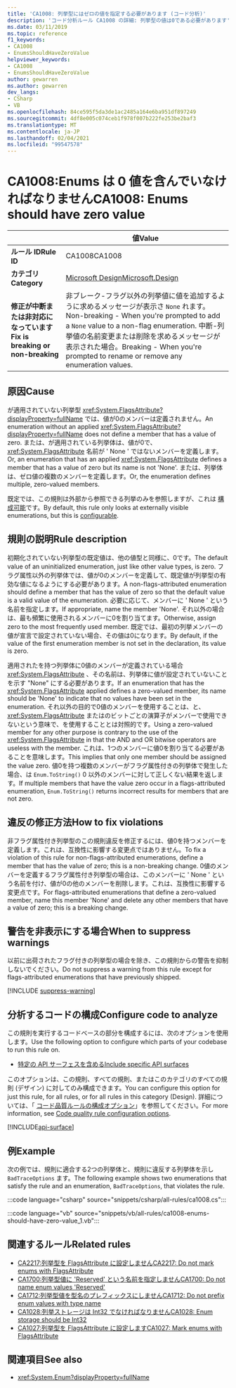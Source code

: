 ```yaml
---
title: 'CA1008: 列挙型にはゼロの値を指定する必要があります (コード分析)'
description: 'コード分析ルール CA1008 の詳細: 列挙型の値は0である必要があります'
ms.date: 03/11/2019
ms.topic: reference
f1_keywords:
- CA1008
- EnumsShouldHaveZeroValue
helpviewer_keywords:
- CA1008
- EnumsShouldHaveZeroValue
author: gewarren
ms.author: gewarren
dev_langs:
- CSharp
- VB
ms.openlocfilehash: 84ce595f5da3de1ac2485a164e6ba951df897249
ms.sourcegitcommit: 4df8e005c074ceb1f978f007b222fe253be2baf3
ms.translationtype: MT
ms.contentlocale: ja-JP
ms.lasthandoff: 02/04/2021
ms.locfileid: "99547578"
---
```

# <a name="ca1008-enums-should-have-zero-value"></a><span data-ttu-id="6c209-103">CA1008:Enums は 0 値を含んでいなければなりません</span><span class="sxs-lookup"><span data-stu-id="6c209-103">CA1008: Enums should have zero value</span></span>

| | <span data-ttu-id="6c209-104">値</span><span class="sxs-lookup"><span data-stu-id="6c209-104">Value</span></span> |
|-|-|
| <span data-ttu-id="6c209-105">**ルール ID**</span><span class="sxs-lookup"><span data-stu-id="6c209-105">**Rule ID**</span></span> |<span data-ttu-id="6c209-106">CA1008</span><span class="sxs-lookup"><span data-stu-id="6c209-106">CA1008</span></span>|
| <span data-ttu-id="6c209-107">**カテゴリ**</span><span class="sxs-lookup"><span data-stu-id="6c209-107">**Category**</span></span> |[<span data-ttu-id="6c209-108">Microsoft Design</span><span class="sxs-lookup"><span data-stu-id="6c209-108">Microsoft.Design</span></span>](design-warnings.md)|
| <span data-ttu-id="6c209-109">**修正が中断または非対応になっています**</span><span class="sxs-lookup"><span data-stu-id="6c209-109">**Fix is breaking or non-breaking**</span></span> |<span data-ttu-id="6c209-110">非ブレーク-フラグ以外の列挙値に値を追加するように求めるメッセージが表示さ `None` れます。</span><span class="sxs-lookup"><span data-stu-id="6c209-110">Non-breaking - When you're prompted to add a `None` value to a non-flag enumeration.</span></span> <span data-ttu-id="6c209-111">中断-列挙値の名前変更または削除を求めるメッセージが表示された場合。</span><span class="sxs-lookup"><span data-stu-id="6c209-111">Breaking - When you're prompted to rename or remove any enumeration values.</span></span>|

## <a name="cause"></a><span data-ttu-id="6c209-112">原因</span><span class="sxs-lookup"><span data-stu-id="6c209-112">Cause</span></span>

<span data-ttu-id="6c209-113">が適用されていない列挙型 <xref:System.FlagsAttribute?displayProperty=fullName> では、値が0のメンバーは定義されません。</span><span class="sxs-lookup"><span data-stu-id="6c209-113">An enumeration without an applied <xref:System.FlagsAttribute?displayProperty=fullName> does not define a member that has a value of zero.</span></span> <span data-ttu-id="6c209-114">または、が適用されている列挙体は、値が0で、 <xref:System.FlagsAttribute> 名前が ' None ' ではないメンバーを定義します。</span><span class="sxs-lookup"><span data-stu-id="6c209-114">Or, an enumeration that has an applied <xref:System.FlagsAttribute> defines a member that has a value of zero but its name is not 'None'.</span></span> <span data-ttu-id="6c209-115">または、列挙体は、ゼロ値の複数のメンバーを定義します。</span><span class="sxs-lookup"><span data-stu-id="6c209-115">Or, the enumeration defines multiple, zero-valued members.</span></span>

<span data-ttu-id="6c209-116">既定では、この規則は外部から参照できる列挙のみを参照しますが、これは [構成可能](#configure-code-to-analyze)です。</span><span class="sxs-lookup"><span data-stu-id="6c209-116">By default, this rule only looks at externally visible enumerations, but this is [configurable](#configure-code-to-analyze).</span></span>

## <a name="rule-description"></a><span data-ttu-id="6c209-117">規則の説明</span><span class="sxs-lookup"><span data-stu-id="6c209-117">Rule description</span></span>

<span data-ttu-id="6c209-118">初期化されていない列挙型の既定値は、他の値型と同様に、0です。</span><span class="sxs-lookup"><span data-stu-id="6c209-118">The default value of an uninitialized enumeration, just like other value types, is zero.</span></span> <span data-ttu-id="6c209-119">フラグ属性以外の列挙体では、値が0のメンバーを定義して、既定値が列挙型の有効な値になるようにする必要があります。</span><span class="sxs-lookup"><span data-stu-id="6c209-119">A non-flags-attributed enumeration should define a member that has the value of zero so that the default value is a valid value of the enumeration.</span></span> <span data-ttu-id="6c209-120">必要に応じて、メンバーに ' None ' という名前を指定します。</span><span class="sxs-lookup"><span data-stu-id="6c209-120">If appropriate, name the member 'None'.</span></span> <span data-ttu-id="6c209-121">それ以外の場合は、最も頻繁に使用されるメンバーに0を割り当てます。</span><span class="sxs-lookup"><span data-stu-id="6c209-121">Otherwise, assign zero to the most frequently used member.</span></span> <span data-ttu-id="6c209-122">既定では、最初の列挙メンバーの値が宣言で設定されていない場合、その値は0になります。</span><span class="sxs-lookup"><span data-stu-id="6c209-122">By default, if the value of the first enumeration member is not set in the declaration, its value is zero.</span></span>

<span data-ttu-id="6c209-123">適用されたを持つ列挙体に0値のメンバーが定義されている場合 <xref:System.FlagsAttribute> 、その名前は、列挙体に値が設定されていないことを示す "None" にする必要があります。</span><span class="sxs-lookup"><span data-stu-id="6c209-123">If an enumeration that has the <xref:System.FlagsAttribute> applied defines a zero-valued member, its name should be 'None' to indicate that no values have been set in the enumeration.</span></span> <span data-ttu-id="6c209-124">それ以外の目的で0値のメンバーを使用することは、と、 <xref:System.FlagsAttribute> またはのビットごとの演算子がメンバーで使用できないという意味で、を使用することとは対照的です。</span><span class="sxs-lookup"><span data-stu-id="6c209-124">Using a zero-valued member for any other purpose is contrary to the use of the <xref:System.FlagsAttribute> in that the AND and OR bitwise operators are useless with the member.</span></span> <span data-ttu-id="6c209-125">これは、1つのメンバーに値0を割り当てる必要があることを意味します。</span><span class="sxs-lookup"><span data-stu-id="6c209-125">This implies that only one member should be assigned the value zero.</span></span> <span data-ttu-id="6c209-126">値0を持つ複数のメンバーがフラグ属性付きの列挙体で発生した場合、は `Enum.ToString()` 0 以外のメンバーに対して正しくない結果を返します。</span><span class="sxs-lookup"><span data-stu-id="6c209-126">If multiple members that have the value zero occur in a flags-attributed enumeration, `Enum.ToString()` returns incorrect results for members that are not zero.</span></span>

## <a name="how-to-fix-violations"></a><span data-ttu-id="6c209-127">違反の修正方法</span><span class="sxs-lookup"><span data-stu-id="6c209-127">How to fix violations</span></span>

<span data-ttu-id="6c209-128">非フラグ属性付き列挙型のこの規則違反を修正するには、値0を持つメンバーを定義します。これは、互換性に影響する変更点ではありません。</span><span class="sxs-lookup"><span data-stu-id="6c209-128">To fix a violation of this rule for non-flags-attributed enumerations, define a member that has the value of zero; this is a non-breaking change.</span></span> <span data-ttu-id="6c209-129">0値のメンバーを定義するフラグ属性付き列挙型の場合は、このメンバーに ' None ' という名前を付け、値が0の他のメンバーを削除します。これは、互換性に影響する変更点です。</span><span class="sxs-lookup"><span data-stu-id="6c209-129">For flags-attributed enumerations that define a zero-valued member, name this member 'None' and delete any other members that have a value of zero; this is a breaking change.</span></span>

## <a name="when-to-suppress-warnings"></a><span data-ttu-id="6c209-130">警告を非表示にする場合</span><span class="sxs-lookup"><span data-stu-id="6c209-130">When to suppress warnings</span></span>

<span data-ttu-id="6c209-131">以前に出荷されたフラグ付きの列挙型の場合を除き、この規則からの警告を抑制しないでください。</span><span class="sxs-lookup"><span data-stu-id="6c209-131">Do not suppress a warning from this rule except for flags-attributed enumerations that have previously shipped.</span></span>

[!INCLUDE [suppress-warning](../../../../includes/code-analysis/suppress-warning.md)]

## <a name="configure-code-to-analyze"></a><span data-ttu-id="6c209-132">分析するコードの構成</span><span class="sxs-lookup"><span data-stu-id="6c209-132">Configure code to analyze</span></span>

<span data-ttu-id="6c209-133">この規則を実行するコードベースの部分を構成するには、次のオプションを使用します。</span><span class="sxs-lookup"><span data-stu-id="6c209-133">Use the following option to configure which parts of your codebase to run this rule on.</span></span>

- [<span data-ttu-id="6c209-134">特定の API サーフェスを含める</span><span class="sxs-lookup"><span data-stu-id="6c209-134">Include specific API surfaces</span></span>](#include-specific-api-surfaces)

<span data-ttu-id="6c209-135">このオプションは、この規則、すべての規則、またはこのカテゴリのすべての規則 (デザイン) に対してのみ構成できます。</span><span class="sxs-lookup"><span data-stu-id="6c209-135">You can configure this option for just this rule, for all rules, or for all rules in this category (Design).</span></span> <span data-ttu-id="6c209-136">詳細については、「 [コード品質ルールの構成オプション](../code-quality-rule-options.md)」を参照してください。</span><span class="sxs-lookup"><span data-stu-id="6c209-136">For more information, see [Code quality rule configuration options](../code-quality-rule-options.md).</span></span>

[!INCLUDE[api-surface](~/includes/code-analysis/api-surface.md)]

## <a name="example"></a><span data-ttu-id="6c209-137">例</span><span class="sxs-lookup"><span data-stu-id="6c209-137">Example</span></span>

<span data-ttu-id="6c209-138">次の例では、規則に適合する2つの列挙体と、規則に違反する列挙体を示し `BadTraceOptions` ます。</span><span class="sxs-lookup"><span data-stu-id="6c209-138">The following example shows two enumerations that satisfy the rule and an enumeration, `BadTraceOptions`, that violates the rule.</span></span>

:::code language="csharp" source="snippets/csharp/all-rules/ca1008.cs":::

:::code language="vb" source="snippets/vb/all-rules/ca1008-enums-should-have-zero-value_1.vb":::

## <a name="related-rules"></a><span data-ttu-id="6c209-139">関連するルール</span><span class="sxs-lookup"><span data-stu-id="6c209-139">Related rules</span></span>

- [<span data-ttu-id="6c209-140">CA2217:列挙型を FlagsAttribute に設定しません</span><span class="sxs-lookup"><span data-stu-id="6c209-140">CA2217: Do not mark enums with FlagsAttribute</span></span>](ca2217.md)
- [<span data-ttu-id="6c209-141">CA1700:列挙型値に 'Reserved' という名前を指定しません</span><span class="sxs-lookup"><span data-stu-id="6c209-141">CA1700: Do not name enum values 'Reserved'</span></span>](ca1700.md)
- [<span data-ttu-id="6c209-142">CA1712:列挙型値を型名のプレフィックスにしません</span><span class="sxs-lookup"><span data-stu-id="6c209-142">CA1712: Do not prefix enum values with type name</span></span>](ca1712.md)
- [<span data-ttu-id="6c209-143">CA1028:列挙ストレージは Int32 でなければなりません</span><span class="sxs-lookup"><span data-stu-id="6c209-143">CA1028: Enum storage should be Int32</span></span>](ca1028.md)
- [<span data-ttu-id="6c209-144">CA1027:列挙型を FlagsAttribute に設定します</span><span class="sxs-lookup"><span data-stu-id="6c209-144">CA1027: Mark enums with FlagsAttribute</span></span>](ca1027.md)

## <a name="see-also"></a><span data-ttu-id="6c209-145">関連項目</span><span class="sxs-lookup"><span data-stu-id="6c209-145">See also</span></span>

- <xref:System.Enum?displayProperty=fullName>
